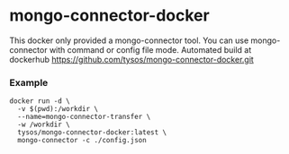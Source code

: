 # mongo-connector-docker
This docker only provided a mongo-connector tool. You can use mongo-connector with command or config file mode. 
Automated build at dockerhub https://github.com/tysos/mongo-connector-docker.git


### Example

```
docker run -d \
  -v $(pwd):/workdir \
  --name=mongo-connector-transfer \
  -w /workdir \
  tysos/mongo-connector-docker:latest \
  mongo-connector -c ./config.json
```

